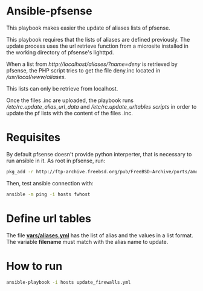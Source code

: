 Ansible-pfsense
===============

This playbook makes easier the update of aliases lists of pfsense.

This playbook requires that the lists of aliases are defined previously. The update process uses the url retrieve function from a microsite installed in the working directory of pfsense's lighttpd.

When a list from *http://localhost/aliases/?name=deny* is retrieved by pfsense, the PHP script tries to get the file deny.inc located in */usr/local/www/aliases*.

This lists can only be retrieve from localhost.

Once the files .inc are uploaded, the playbook runs */etc/rc.update_alias_url_data* and */etc/rc.update_urltables scripts* in order to update the pf lists with the content of the files .inc.

Requisites
==========

By default pfsense doesn't provide python interperter, that is necessary to run ansible in it. As root in pfsense, run:

```sh
pkg_add -r http://ftp-archive.freebsd.org/pub/FreeBSD-Archive/ports/amd64/packages-8.3-release/python/python27-2.7.2_4.tbz
```

Then, test ansible connection with:

```sh
ansible -m ping -i hosts fwhost
```

Define url tables
=================

The file [**vars/aliases.yml**](vars/aliases.yml) has the list of alias and the values in a list format. The variable **filename** must match with the alias name to update.

How to run
==========

```sh
ansible-playbook -i hosts update_firewalls.yml
```

